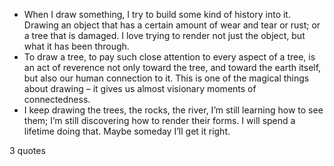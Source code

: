  - When I draw something, I try to build some kind of history into it. Drawing an object that has a certain amount of wear and tear or rust; or a tree that is damaged. I love trying to render not just the object, but what it has been through.
 - To draw a tree, to pay such close attention to every aspect of a tree, is an act of reverence not only toward the tree, and toward the earth itself, but also our human connection to it. This is one of the magical things about drawing – it gives us almost visionary moments of connectedness.
 - I keep drawing the trees, the rocks, the river, I’m still learning how to see them; I’m still discovering how to render their forms. I will spend a lifetime doing that. Maybe someday I’ll get it right.

3 quotes